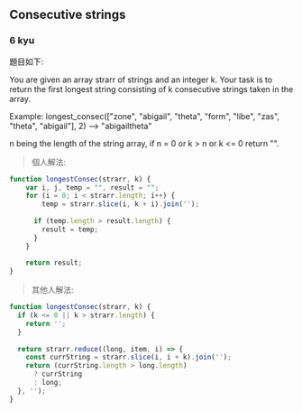 ## **Consecutive strings**
### **6 kyu**

題目如下:

You are given an array strarr of strings and an integer k. Your task is to return the first longest string consisting of k consecutive strings taken in the array.

Example: longest_consec(["zone", "abigail", "theta", "form", "libe", "zas", "theta", "abigail"], 2) --> "abigailtheta"

n being the length of the string array, if n = 0 or k > n or k <= 0 return "".

>個人解法:

```javascript
function longestConsec(strarr, k) {
    var i, j, temp = "", result = "";
    for (i = 0; i < strarr.length; i++) {
    	temp = strarr.slice(i, k + i).join('');
      
      if (temp.length > result.length) {
        result = temp;
      }
    }
    
    return result;
}
```
>其他人解法:

```javascript
function longestConsec(strarr, k) {
  if (k <= 0 || k > strarr.length) {
    return '';
  }
  
  return strarr.reduce((long, item, i) => {
    const currString = strarr.slice(i, i + k).join('');
    return (currString.length > long.length)
      ? currString
      : long;
  }, '');
}
```
